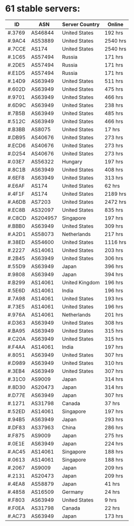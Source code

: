 # 61 stable servers:

| ID | ASN | Server Country | Online |
| ------ | ------ | ------ | ------ |
| #.3769 | AS46844 | United States | 192 hrs |
| #.9AC4 | AS53889 | United States | 2540 hrs |
| #.7CCE | AS174 | United States | 2540 hrs |
| #.1C65 | AS57494 | Russia | 171 hrs |
| #.2DE5 | AS57494 | Russia | 171 hrs |
| #.E1D5 | AS57494 | Russia | 171 hrs |
| #.14D9 | AS63949 | United States | 511 hrs |
| #.602D | AS63949 | United States | 475 hrs |
| #.9701 | AS63949 | United States | 466 hrs |
| #.6D9C | AS63949 | United States | 238 hrs |
| #.7B5B | AS63949 | United States | 485 hrs |
| #.512C | AS63949 | United States | 466 hrs |
| #.B3BB | AS8075 | United States | 17 hrs |
| #.DB95 | AS40676 | United States | 273 hrs |
| #.ECD6 | AS40676 | United States | 273 hrs |
| #.D254 | AS40676 | United States | 273 hrs |
| #.03E7 | AS56322 | Hungary | 197 hrs |
| #.8C1B | AS63949 | United States | 408 hrs |
| #.6EF8 | AS63949 | United States | 313 hrs |
| #.E6AF | AS174 | United States | 62 hrs |
| #.4F1F | AS174 | United States | 2189 hrs |
| #.A6DB | AS7203 | United States | 2472 hrs |
| #.EC8B | AS32097 | United States | 835 hrs |
| #.C8CD | AS204957 | Singapore | 197 hrs |
| #.BBB0 | AS63949 | United States | 309 hrs |
| #.A2D1 | AS58073 | Netherlands | 217 hrs |
| #.38ED | AS54600 | United States | 1116 hrs |
| #.2227 | AS14061 | United States | 203 hrs |
| #.2B45 | AS63949 | United States | 306 hrs |
| #.55D9 | AS63949 | Japan | 396 hrs |
| #.9808 | AS63949 | Japan | 394 hrs |
| #.B299 | AS14061 | United Kingdom | 196 hrs |
| #.5E6D | AS14061 | India | 196 hrs |
| #.7A98 | AS14061 | United States | 193 hrs |
| #.73E5 | AS14061 | United States | 196 hrs |
| #.976A | AS14061 | Netherlands | 201 hrs |
| #.D363 | AS63949 | United States | 308 hrs |
| #.BA95 | AS63949 | United States | 315 hrs |
| #.C20A | AS63949 | United States | 315 hrs |
| #.F4AA | AS14061 | India | 197 hrs |
| #.8051 | AS63949 | United States | 307 hrs |
| #.D989 | AS63949 | United States | 310 hrs |
| #.3EB4 | AS63949 | United States | 307 hrs |
| #.31C0 | AS9009 | Japan | 314 hrs |
| #.8D30 | AS20473 | Japan | 314 hrs |
| #.D77E | AS63949 | Japan | 307 hrs |
| #.1271 | AS31798 | Canada | 37 hrs |
| #.52ED | AS14061 | Singapore | 197 hrs |
| #.94B5 | AS63949 | Japan | 293 hrs |
| #.DF83 | AS37963 | China | 286 hrs |
| #.F875 | AS9009 | Japan | 275 hrs |
| #.0E1E | AS63949 | Japan | 224 hrs |
| #.AC45 | AS14061 | Singapore | 188 hrs |
| #.0613 | AS14061 | Singapore | 188 hrs |
| #.2067 | AS9009 | Japan | 209 hrs |
| #.2131 | AS20473 | Japan | 209 hrs |
| #.4EA8 | AS58879 | Japan | 41 hrs |
| #.4858 | AS16509 | Germany | 24 hrs |
| #.F803 | AS63949 | United States | 9 hrs |
| #.F0EA | AS31798 | Canada | 22 hrs |
| #.AC73 | AS63949 | Japan | 173 hrs |

